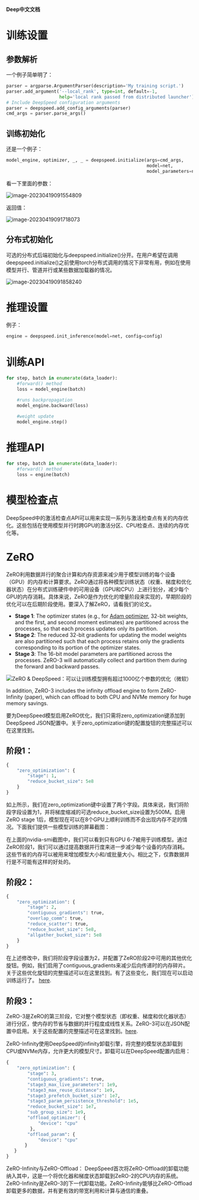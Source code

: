 **Deep中文文档**

# 训练设置

## 参数解析

一个例子简单明了：

```python
parser = argparse.ArgumentParser(description='My training script.')
parser.add_argument('--local_rank', type=int, default=-1,
                    help='local rank passed from distributed launcher')
# Include DeepSpeed configuration arguments
parser = deepspeed.add_config_arguments(parser)
cmd_args = parser.parse_args()
```

## 训练初始化

还是一个例子：

```python
model_engine, optimizer, _, _ = deepspeed.initialize(args=cmd_args,
                                                     model=net,
                                                     model_parameters=net.parameters())
```

看一下里面的参数：

![image-20230419091554809](9.deepspeed.assets\image-20230419091554809.png)

返回值：

![image-20230419091718073](9.deepspeed.assets\image-20230419091718073.png)

## 分布式初始化

可选的分布式后端初始化与deepspeed.initialize()分开。在用户希望在调用deepspeed.initialize()之前使用torch分布式调用的情况下非常有用，例如在使用模型并行、管道并行或某些数据加载器的情况。

![image-20230419091858240](9.deepspeed.assets\image-20230419091858240.png)

# 推理设置

例子：

```python
engine = deepspeed.init_inference(model=net, config=config)
```

# 训练API

```python
for step, batch in enumerate(data_loader):
    #forward() method
    loss = model_engine(batch)

    #runs backpropagation
    model_engine.backward(loss)

    #weight update
    model_engine.step()
```

# 推理API

```python
for step, batch in enumerate(data_loader):
    #forward() method
    loss = engine(batch)
```

# 模型检查点

DeepSpeed中的激活检查点API可以用来实现一系列与激活检查点有关的内存优化。这些包括在使用模型并行时跨GPU的激活分区、CPU检查点、连续的内存优化等。

# ZeRO

ZeRO利用数据并行的聚合计算和内存资源来减少用于模型训练的每个设备（GPU）的内存和计算要求。ZeRO通过将各种模型训练状态（权重、梯度和优化器状态）在分布式训练硬件中的可用设备（GPU和CPU）上进行划分，减少每个GPU的内存消耗。具体来说，ZeRO是作为优化的增量阶段来实现的，早期阶段的优化可以在后期阶段使用。要深入了解ZeRO，请看我们的论文。

- **Stage 1**: The optimizer states (e.g., for [Adam optimizer](https://arxiv.org/abs/1412.6980), 32-bit weights, and the first, and second moment estimates) are partitioned across the processes, so that each process updates only its partition.
- **Stage 2**: The reduced 32-bit gradients for updating the model weights are also partitioned such that each process retains only the gradients corresponding to its portion of the optimizer states.
- **Stage 3**: The 16-bit model parameters are partitioned across the processes. ZeRO-3 will automatically collect and partition them during the forward and backward passes.

![ZeRO & DeepSpeed：可以让训练模型拥有超过1000亿个参数的优化（微软）](https://pic1.zhimg.com/v2-6e093687ab263f32fbe9b56d264cf918_720w.jpg?source=172ae18b)

In addition, ZeRO-3 includes the infinity offload engine to form ZeRO-Infinity (paper), which can offload to both CPU and NVMe memory for huge memory savings.

要为DeepSpeed模型启用ZeRO优化，我们只需将zero_optimization键添加到DeepSpeed JSON配置中。关于zero_optimization键的配置旋钮的完整描述可以在这里找到。

## 阶段1：

```python
{
    "zero_optimization": {
        "stage": 1,
        "reduce_bucket_size": 5e8
    }
}
```

如上所示，我们在zero_optimization键中设置了两个字段。具体来说，我们将阶段字段设置为1，并将梯度缩减的可选reduce_bucket_size设置为500M。启用ZeRO stage 1后，模型现在可以在8个GPU上顺利训练而不会出现内存不足的情况。下面我们提供一些模型训练的屏幕截图：

在上面的nvidia-smi截图中，我们可以看到只有GPU 6-7被用于训练模型。通过ZeRO阶段1，我们可以通过提高数据并行度来进一步减少每个设备的内存消耗。这些节省的内存可以被用来增加模型大小和/或批量大小。相比之下，仅靠数据并行是不可能有这样的好处的。

## 阶段2：

```python
{
    "zero_optimization": {
        "stage": 2,
        "contiguous_gradients": true,
        "overlap_comm": true,
        "reduce_scatter": true,
        "reduce_bucket_size": 5e8,
        "allgather_bucket_size": 5e8
    }
}
```

在上述修改中，我们将阶段字段设置为2，并配置了ZeRO阶段2中可用的其他优化旋钮。例如，我们启用了contiguous_gradients来减少后向传递时的内存碎片。关于这些优化旋钮的完整描述可以在这里找到。有了这些变化，我们现在可以启动训练运行了。 [here](https://www.deepspeed.ai/docs/config-json/#zero-optimizations-for-fp16-training).

## 阶段3：

ZeRO-3是ZeRO的第三阶段，它对整个模型状态（即权重、梯度和优化器状态）进行分区，使内存的节省与数据的并行程度成线性关系。ZeRO-3可以在JSON配置中启用。关于这些配置的完整描述可在这里找到。[here](https://www.deepspeed.ai/docs/config-json/#zero-optimizations-for-fp16-training).

ZeRO-Infinity使用DeepSpeed的infinity卸载引擎，将完整的模型状态卸载到CPU或NVMe内存，允许更大的模型尺寸。卸载可以在DeepSpeed配置内启用：

```python
{
    "zero_optimization": {
        "stage": 3,
        "contiguous_gradients": true,
        "stage3_max_live_parameters": 1e9,
        "stage3_max_reuse_distance": 1e9,
        "stage3_prefetch_bucket_size": 1e7,
        "stage3_param_persistence_threshold": 1e5,
        "reduce_bucket_size": 1e7,
        "sub_group_size": 1e9,
        "offload_optimizer": {
            "device": "cpu"
         },
        "offload_param": {
            "device": "cpu"
       }
   }
}
```

ZeRO-Infinity与ZeRO-Offload： DeepSpeed首次将ZeRO-Offload的卸载功能纳入其中，这是一个将优化器和梯度状态卸载到ZeRO-2的CPU内存的系统。ZeRO-Infinity是ZeRO-3的下一代卸载功能。ZeRO-Infinity能够比ZeRO-Offload卸载更多的数据，并有更有效的带宽利用和计算与通信的重叠。
